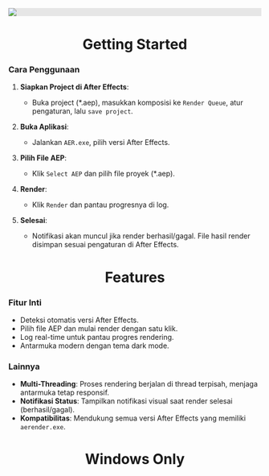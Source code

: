 <p align="center">
  <img style="display: block;-webkit-user-select: none;margin: auto;background-color: hsl(0, 0%, 90%);transition: background-color 300ms;" src="https://i.imgur.com/McmmOeT.png">
</p>

<h1 align="center">Getting Started</h1>

### Cara Penggunaan

1. **Siapkan Project di After Effects**:
   - Buka project (*.aep), masukkan komposisi ke `Render Queue`, atur pengaturan, lalu `save project`.

2. **Buka Aplikasi**:
   - Jalankan `AER.exe`, pilih versi After Effects.

3. **Pilih File AEP**:
   - Klik `Select AEP` dan pilih file proyek (*.aep).

4. **Render**:
   - Klik `Render` dan pantau progresnya di log.

5. **Selesai**:
   - Notifikasi akan muncul jika render berhasil/gagal. File hasil render disimpan sesuai pengaturan di After Effects.

<h1 align="center">Features</h1>

### Fitur Inti
- Deteksi otomatis versi After Effects.
- Pilih file AEP dan mulai render dengan satu klik.
- Log real-time untuk pantau progres rendering.
- Antarmuka modern dengan tema dark mode.

### Lainnya
- **Multi-Threading**: Proses rendering berjalan di thread terpisah, menjaga antarmuka tetap responsif.
- **Notifikasi Status**: Tampilkan notifikasi visual saat render selesai (berhasil/gagal).
- **Kompatibilitas**: Mendukung semua versi After Effects yang memiliki `aerender.exe`.

<h1 align="center">Windows Only</h1>
